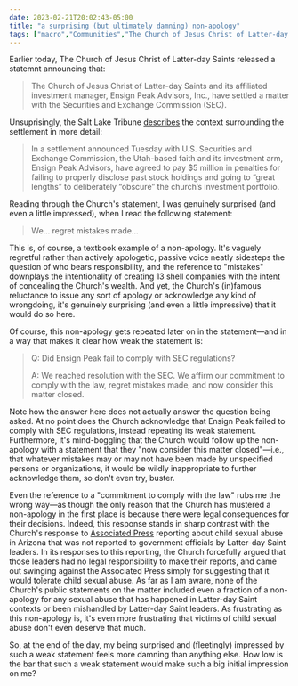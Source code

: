 ```yaml
---
date: 2023-02-21T20:02:43-05:00
title: "a surprising (but ultimately damning) non-apology"
tags: ["macro","Communities","The Church of Jesus Christ of Latter-day Saints"]
---
```

Earlier today, The Church of Jesus Christ of Latter-day Saints released a statemnt announcing that:

> The Church of Jesus Christ of Latter-day Saints and its affiliated investment manager, Ensign Peak Advisors, Inc., have settled a matter with the Securities and Exchange Commission (SEC).

Unsuprisingly, the Salt Lake Tribune [describes](https://www.sltrib.com/religion/2023/02/21/lds-church-investment-firm-agree/) the context surrounding the settlement in more detail: 

> In a settlement announced Tuesday with U.S. Securities and Exchange Commission, the Utah-based faith and its investment arm, Ensign Peak Advisors, have agreed to pay $5 million in penalties for failing to properly disclose past stock holdings and going to “great lengths” to deliberately “obscure” the church’s investment portfolio.

Reading through the Church's statement, I was genuinely surprised (and even a little impressed), when I read the following statement: 

> We... regret mistakes made...

This is, of course, a textbook example of a non-apology. It's vaguely regretful rather than actively apologetic, passive voice neatly sidesteps the question of who bears responsibility, and the reference to "mistakes" downplays the intentionality of creating 13 shell companies with the intent of concealing the Church's wealth. And yet, the Church's (in)famous reluctance to issue any sort of apology or acknowledge any kind of wrongdoing, it's genuinely surprising (and even a little impressive) that it would do so here.

Of course, this non-apology gets repeated later on in the statement—and in a way that makes it clear how weak the statement is:

> Q: Did Ensign Peak fail to comply with SEC regulations?
>
> A: We reached resolution with the SEC. We affirm our commitment to comply with the law, regret mistakes made, and now consider this matter closed.

Note how the answer here does not actually answer the question being asked. At no point does the Church acknowledge that Ensign Peak failed to comply with SEC regulations, instead repeating its weak statement. Furthermore, it's mind-boggling that the Church would follow up the non-apology with a statement that they "now consider this matter closed"—i.e., that whatever mistakes may or may not have been made by unspecified persons or organizations, it would be wildly inappropriate to further acknowledge them, so don't even try, buster.

Even the reference to a "commitment to comply with the law" rubs me the wrong way—as though the only reason that the Church has mustered a non-apology in the first place is because there were legal consequences for their decisions. Indeed, this response stands in sharp contrast with the Church's response to [Associated Press](https://apnews.com/article/Mormon-church-sexual-abuse-investigation-e0e39cf9aa4fbe0d8c1442033b894660?taid=62eba8c09fe1e80001bd50e3) reporting about child sexual abuse in Arizona that was not reported to government officials by Latter-day Saint leaders. In its responses to this reporting, the Church forcefully argued that those leaders had no legal responsibility to make their reports, and came out swinging against the Associated Press simply for suggesting that it would tolerate child sexual abuse. As far as I am aware, none of the Church's public statements on the matter included even a fraction of a non-apology for any sexual abuse that has happened in Latter-day Saint contexts or been mishandled by Latter-day Saint leaders. As frustrating as this non-apology is, it's even more frustrating that victims of child sexual abuse don't even deserve that much.

So, at the end of the day, my being surprised and (fleetingly) impressed by such a weak statement feels more damning than anything else. How low is the bar that such a weak statement would make such a big initial impression on me?